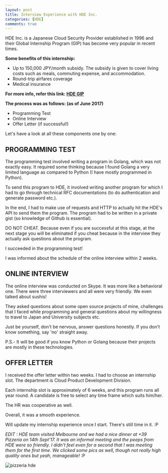 ```yaml
---
layout: post
title: Interview Experience with HDE Inc.
categories: [HDE]
comments: true
---
```


HDE Inc. is a Japanese Cloud Security Provider established in 1996 and their Global Internship Program (GIP) has become very popular in recent times.

**Some benefits of this internship:**

* Up to 150,000 JPY/month subsidy. The subsidy is given to cover living costs such as meals, commuting expense, and accommodation.
* Round-trip airfares coverage
* Medical insurance

**For more info, refer this link: [HDE GIP](https://www.hde.co.jp/en/gip/)**

**The process was as follows: (as of June 2017)**

* Programming Test
* Online Interview
* Offer Letter (if successful!)

Let's have a look at all these components one by one:


## PROGRAMMING TEST

The programming test involved writing a program in Golang, which was not exactly easy. It required some thinking because I found Golang a very limited language as compared to Python (I have mostly programmed in Python).

To send this program to HDE, it involved writing another program for which I had to go through technical RFC documentations (to do authentication and generate password etc.).

In the end,  I had to make use of requests and HTTP to actually hit the HDE's API to send them the program. The program had to be written in a private gist (so knowledge of Github is essential).

DO NOT CHEAT. Because even if you are successful at this stage, at the next stage you will be eliminated if you cheat because in the interview they actually ask questions about the program.

I succeeded in the programming test!

I was informed about the schedule of the online interview within 2 weeks.

## ONLINE INTERVIEW

The online interview was conducted on Skype. It was more like a behavioral one. There were three interviewers and all were very friendly. We even talked about sushis!

They asked questions about some open source projects of mine, challenges that I faced while programming and general questions about my willingness to travel to Japan and University subjects etc.

Just be yourself, don't be nervous, answer questions honestly. If you don't know something, say 'no' straight away.

P.S.- It will be good if you know Python or Golang because their projects are mostly in these technologies.

## OFFER LETTER

I received the offer letter within two weeks. I had to choose an internship slot. The department is Cloud Product Development Division.

Each internship slot is approximately of 6 weeks, and this program runs all year round. A candidate is free to select any time frame which suits him/her.

The HR was cooperative as well.

Overall, it was a smooth experience.

Will update my internship experience once I start. There's still time in it. :P

*EDIT : HDE team visited Melbourne and we had a nice dinner at +39 Pizzeria on 14th Sept'17. It was an informal meeting and the peeps from HDE were so friendly. I didn't feel even for a second that I was meeting them for the first time. We clicked some pics as well, though not really high quality ones but yeah, manageable!* :P

![pizzeria hde](/alisha17.github.io/assets/IMG_3324.jpg)